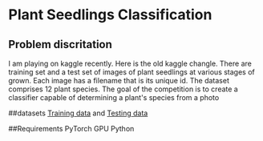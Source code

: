 Plant Seedlings Classification 
==============================
Problem discritation
--------------------
I am playing on kaggle recently. Here is the old kaggle changle. There are training set and a test set of images of plant seedlings at various stages of grown. Each image has a filename that is its unique id. The dataset comprises 12 plant species. The goal of the competition is to create a classifier capable of determining a plant's species from a photo

##datasets
[Training data](https://www.kaggle.com/c/plant-seedlings-classification/download/train.zip)
and
[Testing data](https://www.kaggle.com/c/plant-seedlings-classification/download/test.zip)
    
##Requirements
PyTorch GPU Python
